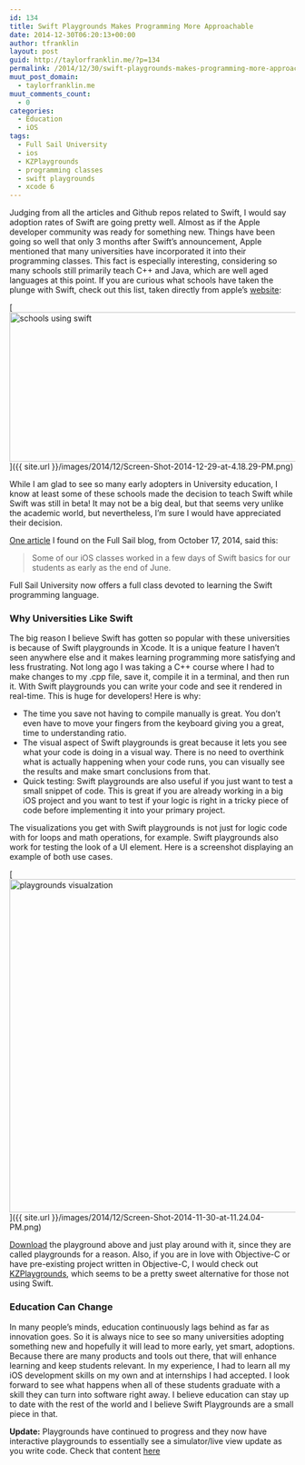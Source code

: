 ```yaml
---
id: 134
title: Swift Playgrounds Makes Programming More Approachable
date: 2014-12-30T06:20:13+00:00
author: tfranklin
layout: post
guid: http://taylorfranklin.me/?p=134
permalink: /2014/12/30/swift-playgrounds-makes-programming-more-approachable/
muut_post_domain:
  - taylorfranklin.me
muut_comments_count:
  - 0
categories:
  - Education
  - iOS
tags:
  - Full Sail University
  - ios
  - KZPlaygrounds
  - programming classes
  - swift playgrounds
  - xcode 6
---
```

Judging from all the articles and Github repos related to Swift, I would say adoption rates of Swift are going pretty well. Almost as if the Apple developer community was ready for something new. Things have been going so well that only 3 months after Swift&#8217;s announcement, Apple mentioned that many universities have incorporated it into their programming classes. This fact is especially interesting, considering so many schools still primarily teach C++ and Java, which are well aged languages at this point. If you are curious what schools have taken the plunge with Swift, check out this list, taken directly from apple&#8217;s <a href="http://www.apple.com/swift/" target="_blank">website</a>:

[<img class="aligncenter size-full wp-image-225" src="{{ site.url }}/images/2014/12/Screen-Shot-2014-12-29-at-4.18.29-PM.png" alt="schools using swift" width="861" height="263" srcset="{{ site.url }}/images/2014/12/Screen-Shot-2014-12-29-at-4.18.29-PM-300x92.png 300w, {{ site.url }}/images/2014/12/Screen-Shot-2014-12-29-at-4.18.29-PM.png 861w" sizes="(max-width: 861px) 100vw, 861px" />]({{ site.url }}/images/2014/12/Screen-Shot-2014-12-29-at-4.18.29-PM.png)

While I am glad to see so many early adopters in University education, I know at least some of these schools made the decision to teach Swift while Swift was still in beta! It may not be a big deal, but that seems very unlike the academic world, but nevertheless, I&#8217;m sure I would have appreciated their decision. 

<a href="http://www.fullsailblog.com/mobile-development-degree-an-early-adopter-of-apples-swift-programming-language/" target="_blank">One article</a> I found on the Full Sail blog, from October 17, 2014, said this:

> Some of our iOS classes worked in a few days of Swift basics for our students as early as the end of June.

Full Sail University now offers a full class devoted to learning the Swift programming language.

### Why Universities Like Swift

The big reason I believe Swift has gotten so popular with these universities is because of Swift playgrounds in Xcode. It is a unique feature I haven&#8217;t seen anywhere else and it makes learning programming more satisfying and less frustrating. Not long ago I was taking a C++ course where I had to make changes to my .cpp file, save it, compile it in a terminal, and then run it. With Swift playgrounds you can write your code and see it rendered in real-time. This is huge for developers! Here is why:

  * The time you save not having to compile manually is great. You don&#8217;t even have to move your fingers from the keyboard giving you a great, time to understanding ratio.
  * The visual aspect of Swift playgrounds is great because it lets you see what your code is doing in a visual way. There is no need to overthink what is actually happening when your code runs, you can visually see the results and make smart conclusions from that.
  * Quick testing: Swift playgrounds are also useful if you just want to test a small snippet of code. This is great if you are already working in a big iOS project and you want to test if your logic is right in a tricky piece of code before implementing it into your primary project.

The visualizations you get with Swift playgrounds is not just for logic code with for loops and math operations, for example. Swift playgrounds also work for testing the look of a UI element. Here is a screenshot displaying an example of both use cases.

[<img class="aligncenter  wp-image-230" src="{{ site.url }}/images/2014/12/Screen-Shot-2014-11-30-at-11.24.04-PM.png" alt="playgrounds visualzation" width="899" height="587" srcset="{{ site.url }}/images/2014/12/Screen-Shot-2014-11-30-at-11.24.04-PM-300x196.png 300w, {{ site.url }}/images/2014/12/Screen-Shot-2014-11-30-at-11.24.04-PM-1024x668.png 1024w, {{ site.url }}/images/2014/12/Screen-Shot-2014-11-30-at-11.24.04-PM.png 1177w" sizes="(max-width: 899px) 100vw, 899px" />]({{ site.url }}/images/2014/12/Screen-Shot-2014-11-30-at-11.24.04-PM.png)

<a href="https://gist.github.com/tfrank64/fa7d89449cc0350cf3f6" target="_blank">Download</a> the playground above and just play around with it, since they are called playgrounds for a reason. Also, if you are in love with Objective-C or have pre-existing project written in Objective-C, I would check out <a href="https://github.com/krzysztofzablocki/KZPlayground" target="_blank">KZPlaygrounds</a>, which seems to be a pretty sweet alternative for those not using Swift.

### Education Can Change

In many people&#8217;s minds, education continuously lags behind as far as innovation goes. So it is always nice to see so many universities adopting something new and hopefully it will lead to more early, yet smart, adoptions. Because there are many products and tools out there, that will enhance learning and keep students relevant. In my experience, I had to learn all my iOS development skills on my own and at internships I had accepted. I look forward to see what happens when all of these students graduate with a skill they can turn into software right away. I believe education can stay up to date with the rest of the world and I believe Swift Playgrounds are a small piece in that.

**Update:** Playgrounds have continued to progress and they now have interactive playgrounds to essentially see a simulator/live view update as you write code. Check that content <a href="https://developer.apple.com/swift/blog/?id=35" target="_blank">here</a>